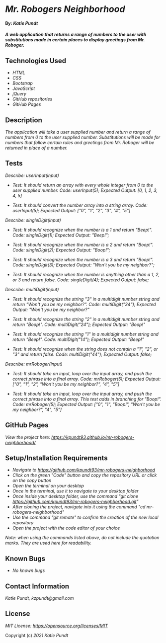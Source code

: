 # _Mr. Robogers Neighborhood_

#### By: _**Katie Pundt**_

#### _A web application that returns a range of numbers to the user with substitutions made in certain places to display greetings from Mr. Roboger._

## Technologies Used

* _HTML_
* _CSS_
* _Bootstrap_
* _JavaScript_
* _jQuery_
* _GitHub repositories_
* _GitHub Pages_

## Description

_The application will take a user supplied number and return a range of numbers from 0 to the user supplied number. Substitutions will be made for numbers that follow certain rules and greetings from Mr. Roboger will be returned in place of a number._

## Tests
_Describe: userInput(input)_
* _Test: It should return an array with every whole integer from 0 to the user supplied number.
  Code: userInput(5);
  Expected Output: [0, 1, 2, 3, 4, 5]_

* _Test: It should convert the number array into a string array.
  Code: userInput(5);
  Expected Output: ["0", "1", "2", "3", "4", "5"]_

_Describe: singleDigit(input)_
* _Test: It should recognize when the number is a 1 and return "Beep!".
  Code: singleDigit(1);
  Expected Output: "Beep!";_

* _Test: It should recognize when the number is a 2 and return "Boop!".
  Code: singleDigit(2);
  Expected Output: "Boop!";_

* _Test: It should recognize when the number is a 3 and return "Boop!".
  Code: singleDigit(3);
  Expected Output: "Won't you be my neighbor?";_

* _Test: It should recognize when the number is anything other than a 1, 2, or 3 and return false.
  Code: singleDigit(4);
  Expected Output: false;_

_Describe: multiDigit(input)_
* _Test: It should recognize the string "3" in a multidigit number string and return "Won't you be my neighbor?".
  Code: multiDigit("34");
  Expected Output: "Won't you be my neighbor?"_

* _Test: It should recognize the string "2" in a multidigit number string and return "Boop!".
  Code: multiDigit("24");
  Expected Output: "Boop!"_

* _Test: It should recognize the string "1" in a multidigit number string and return "Beep!".
  Code: multiDigit("14");
  Expected Output: "Beep!"_

* _Test: It should recognize when the string does not contain a "1", "2", or "3" and return false.
  Code: multiDigit("44");
  Expected Output: false;_

_Describe: mrRoboger(input)_
* _Test: It should take an input, loop over the input array, and push the correct phrase into a final array.
  Code: mrRoboger(5);
  Expected Output: ["0", "1", "2", "Won't you be my neighbor?", "4", "5"]_

* _Test: It should take an input, loop over the input array, and push the correct phrase into a final array. This test adds in branching for "Boop!".
  Code: mrRoboger(5);
  Expected Output: ["0", "1", "Boop!", "Won't you be my neighbor?", "4", "5"]_

## GitHub Pages
_View the project here: https://kpundt93.github.io/mr-robogers-neighborhood/_

## Setup/Installation Requirements

* _Navigate to https://github.com/kpundt93/mr-robogers-neighborhood_
* _Click on the green "Code" button and copy the repository URL or click on the copy button_
* _Open the terminal on your desktop_
* _Once in the terminal, use it to navigate to your desktop folder_
* _Once inside your desktop folder, use the command "git clone https://github.com/kpundt93/mr-robogers-neighborhood.git"_
* _After cloning the project, navigate into it using the command "cd mr-robogers-neighborhood"_
* _Use the command "git remote" to confirm the creation of the new local repository_
* _Open the project with the code editor of your choice_

_Note: when using the commands listed above, do not include the quotation marks. They are used here for readability._

## Known Bugs

* _No known bugs_

## Contact Information
_Katie Pundt, kzpundt@gmail.com_

## License

_MIT License: https://opensource.org/licenses/MIT_

Copyright (c) _2021_ _Katie Pundt_